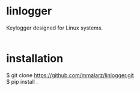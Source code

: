 # linlogger
Keylogger designed for Linux systems.
<br/>
<br/>

# installation
$ git clone https://github.com/mmalarz/linlogger.git <br/>
$ pip install .

